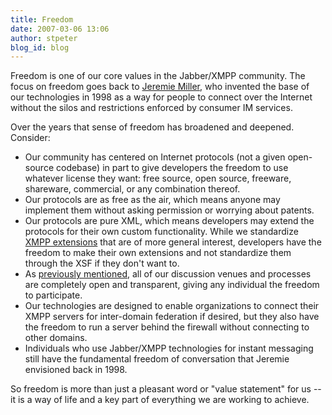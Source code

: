 ```yaml
---
title: Freedom
date: 2007-03-06 13:06
author: stpeter
blog_id: blog
---
```


Freedom is one of our core values in the Jabber/XMPP community. The focus on freedom goes back to [Jeremie Miller](https://xmpp.org/xsf/people/jer.shtml), who invented the base of our technologies in 1998 as a way for people to connect over the Internet without the silos and restrictions enforced by consumer IM services.

Over the years that sense of freedom has broadened and deepened. Consider:

-   Our community has centered on Internet protocols (not a given open-source codebase) in part to give developers the freedom to use whatever license they want: free source, open source, freeware, shareware, commercial, or any combination thereof.
-   Our protocols are as free as the air, which means anyone may implement them without asking permission or worrying about patents.
-   Our protocols are pure XML, which means developers may extend the protocols for their own custom functionality. While we standardize [XMPP extensions](https://xmpp.org/extensions) that are of more general interest, developers have the freedom to make their own extensions and not standardize them through the XSF if they don't want to.
-   As [previously mentioned](http://blog.xmpp.org/?p=9), all of our discussion venues and processes are completely open and transparent, giving any individual the freedom to participate.
-   Our technologies are designed to enable organizations to connect their XMPP servers for inter-domain federation if desired, but they also have the freedom to run a server behind the firewall without connecting to other domains.
-   Individuals who use Jabber/XMPP technologies for instant messaging still have the fundamental freedom of conversation that Jeremie envisioned back in 1998.

So freedom is more than just a pleasant word or "value statement" for us -- it is a way of life and a key part of everything we are working to achieve.
